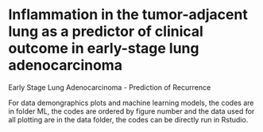 # Inflammation in the tumor-adjacent lung as a predictor of clinical outcome in early-stage lung adenocarcinoma

Early Stage Lung Adenocarcinoma - Prediction of Recurrence

For data demongraphics plots and machine learning models, the codes are in folder ML, the codes are ordered by figure number and the data used for all plotting are in the data folder, the codes can be directly run in Rstudio. 
